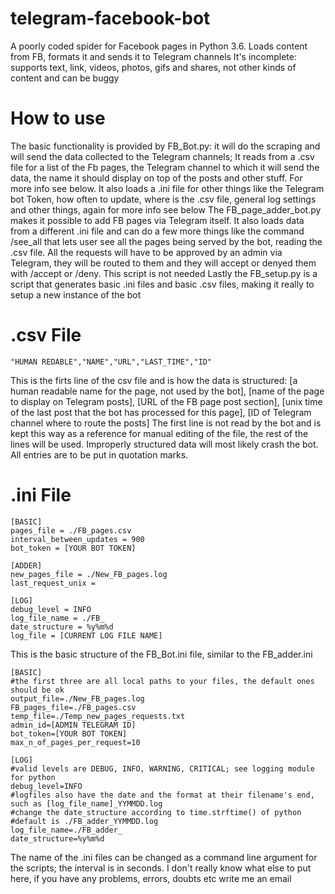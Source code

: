 # telegram-facebook-bot

A poorly coded spider for Facebook pages in Python 3.6. Loads content from FB, formats it and sends it to Telegram channels
It's incomplete: supports text, link, videos, photos, gifs and shares, not other kinds of content and can be buggy

# How to use

The basic functionality is provided by FB_Bot.py: it will do the scraping and will send the data collected to the Telegram channels;
It reads from a .csv file for a list of the Fb pages, the Telegram channel to which it will send the data, the name it should display on top of the posts and other stuff. For more info see below.
It also loads a .ini file for other things like the Telegram bot Token, how often to update, where is the .csv file, general log settings and other things, again for more info see below
The FB_page_adder_bot.py makes it possible to add FB pages via Telegram itself. It also loads data from a different .ini file and can do a few more things like the command /see_all that lets user see all the pages being served by the bot, reading the .csv file. All the requests will have to be approved by an admin via Telegram, they will be routed to them and they will accept or denyed them with /accept or /deny. This script is not needed
Lastly the FB_setup.py is a script that generates basic .ini files and basic .csv files, making it really to setup a new instance of the bot

# .csv File

    "HUMAN REDABLE","NAME","URL","LAST_TIME","ID"

This is the firts line of the csv file and is how the data is structured:
[a human readable name for the page, not used by the bot], [name of the page to display on Telegram posts], [URL of the FB page post section], [unix time of the last post that the bot has processed for this page], [ID of Telegram channel where to route the posts]
The first line is not read by the bot and is kept this way as a reference for manual editing of the file, the rest of the lines will be used.
Improperly structured data will most likely crash the bot. All entries are to be put in quotation marks.

# .ini File

    [BASIC]
    pages_file = ./FB_pages.csv
    interval_between_updates = 900
    bot_token = [YOUR BOT TOKEN]

    [ADDER]
    new_pages_file = ./New_FB_pages.log
    last_request_unix =

    [LOG]
    debug_level = INFO
    log_file_name = ./FB_
    date_structure = %y%m%d
    log_file = [CURRENT LOG FILE NAME]

This is the basic structure of the FB_Bot.ini file, similar to the FB_adder.ini

    [BASIC]
    #the first three are all local paths to your files, the default ones should be ok
    output_file=./New_FB_pages.log
    FB_pages_file=./FB_pages.csv
    temp_file=./Temp_new_pages_requests.txt
    admin_id=[ADMIN TELEGRAM ID]
    bot_token=[YOUR BOT TOKEN]
    max_n_of_pages_per_request=10

    [LOG]
    #valid levels are DEBUG, INFO, WARNING, CRITICAL; see logging module for python
    debug_level=INFO
    #logfiles also have the date and the format at their filename's end, such as [log_file_name]_YYMMDD.log
    #change the date_structure according to time.strftime() of python
    #default is ./FB_adder_YYMMDD.log
    log_file_name=./FB_adder_
    date_structure=%y%m%d

The name of the .ini files can be changed as a command line argument for the scripts; the interval is in seconds.
I don't really know what else to put here, if you have any problems, errors, doubts etc write me an email
